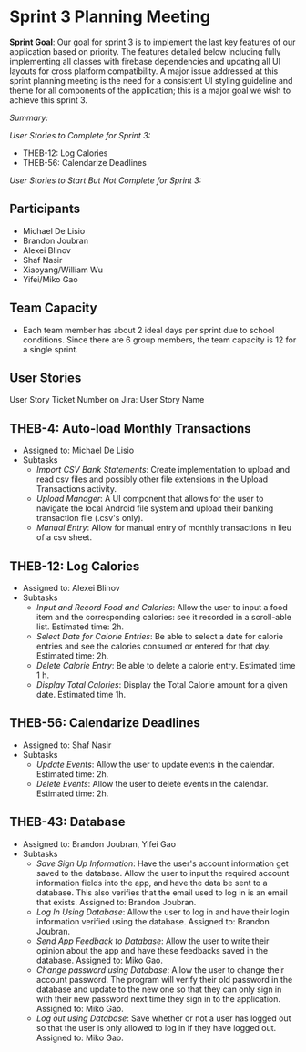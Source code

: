 # Sprint 3 Planning Meeting

**Sprint Goal**: Our goal for sprint 3 is to implement the last key features of our application based on priority. The features detailed below
including fully implementing all classes with firebase dependencies and updating all UI layouts for cross platform compatibility. A major issue addressed at this sprint planning meeting is the need for a consistent UI styling guideline and theme for all components of the application; this is a major goal we wish to achieve this sprint 3. 

*Summary:*

*User Stories to Complete for Sprint 3:*
- THEB-12: Log Calories
- THEB-56: Calendarize Deadlines

*User Stories to Start But Not Complete for Sprint 3:*

## Participants
- Michael De Lisio
- Brandon Joubran
- Alexei Blinov
- Shaf Nasir
- Xiaoyang/William Wu
- Yifei/Miko Gao

## Team Capacity
- Each team member has about 2 ideal days per sprint due to school conditions. Since there are 6 group members, the team capacity is 12 for a single sprint.

## User Stories

User Story Ticket Number on Jira: User Story Name

## THEB-4: Auto-load Monthly Transactions
- Assigned to: Michael De Lisio
- Subtasks
	- *Import CSV Bank Statements*: Create implementation to upload and read csv files and possibly other file extensions in the Upload Transactions activity.
	- *Upload Manager*: A UI component that allows for the user to navigate the local Android file system and upload their banking transaction file (.csv's only).
	- *Manual Entry*: Allow for manual entry of monthly transactions in lieu of a csv sheet.
	
## THEB-12: Log Calories
- Assigned to: Alexei Blinov
- Subtasks
	- *Input and Record Food and Calories*: Allow the user to input a food item and the corresponding calories: see it recorded in a scroll-able list. Estimated time: 2h.
	- *Select Date for Calorie Entries*: Be able to select a date for calorie entries and see the calories consumed or entered for that day. Estimated time: 2h.
	- *Delete Calorie Entry*:  Be able to delete a calorie entry. Estimated time 1 h.
	- *Display Total Calories*: Display the Total Calorie amount for a given date. Estimated time 1h.
	
## THEB-56: Calendarize Deadlines
- Assigned to: Shaf Nasir
- Subtasks
	- *Update Events*: Allow the user to update events in the calendar. Estimated time: 2h.
	- *Delete Events*: Allow the user to delete events in the calendar. Estimated time: 2h.
	
## THEB-43: Database
- Assigned to: Brandon Joubran, Yifei Gao
- Subtasks
    - *Save Sign Up Information*: Have the user's account information get saved to the database. Allow the user to input the required account information fields into the app, and have the data be sent to a database. This also verifies that the email used to log in is an email that exists. Assigned to: Brandon Joubran.
    - *Log In Using Database*: Allow the user to log in and have their login information verified using the database. Assigned to: Brandon Joubran.
	- *Send App Feedback to Database*: Allow the user to write their opinion about the app and have these feedbacks saved in the database. Assigned to: Miko Gao.
    - *Change password using Database*: Allow the user to change their account password. The program will verify their old password in the database and update to the new one so that they can only sign in with their new password next time they sign in to the application. Assigned to: Miko Gao.
	- *Log out using Database*: Save whether or not a user has logged out so that the user is only allowed to log in if they have logged out. Assigned to: Miko Gao.